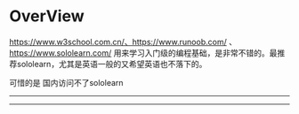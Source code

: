 OverView
=====

 https://www.w3school.com.cn/、https://www.runoob.com/ 、https://www.sololearn.com/ 用来学习入门级的编程基础，是非常不错的。最推荐sololearn，尤其是英语一般的又希望英语也不落下的。

可惜的是 国内访问不了sololearn




------





-----


